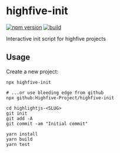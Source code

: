 # highfive-init

[![npm version](https://img.shields.io/npm/v/highfive-init)](https://www.npmjs.com/highfive-init)
[![build](https://img.shields.io/github/actions/workflow/status/Highfive-Project/highfive-init/build.yml)](https://github.com/Highfive-Project/highfive-init/actions)

Interactive init script for highfive projects


## Usage

Create a new project:

```
npx highfive-init

# ...or use bleeding edge from github
npx github:Highfive-Project/highfive-init

cd highlightjs-<SLUG>
git init
git add -A
git commit -am "Initial commit"

yarn install
yarn build
yarn test
```